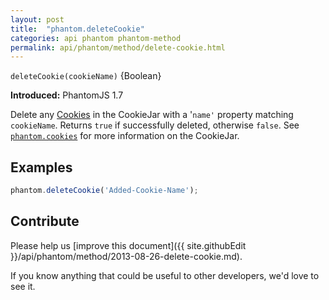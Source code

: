 ```yaml
---
layout: post
title:  "phantom.deleteCookie"
categories: api phantom phantom-method
permalink: api/phantom/method/delete-cookie.html
---
```


`deleteCookie(cookieName)` {Boolean}

**Introduced:** PhantomJS 1.7

Delete any [Cookies](API-Reference#wiki-cookie) in the CookieJar with a '`name'` property matching `cookieName`. Returns `true` if successfully deleted, otherwise `false`. See [`phantom.cookies`](#phantom-cookies) for more information on the CookieJar.

## Examples

```javascript
phantom.deleteCookie('Added-Cookie-Name');
```

## Contribute

Please help us [improve this document]({{ site.githubEdit }}/api/phantom/method/2013-08-26-delete-cookie.md).

If you know anything that could be useful to other developers, we'd love to see it.


